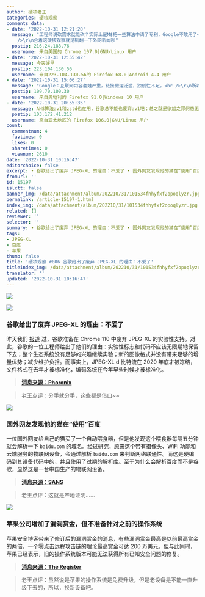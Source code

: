 ```yaml
---
author: 硬核老王
categories: 硬核观察
comments_data:
- date: '2022-10-31 12:21:20'
  message: "工程师说砍需求就能砍？实际上是M$把一些算法申请了专利，Google不敢用了<br />\r\njpegxl.io/articles/rans<br
    />\r\n合着这硬核观察就是机翻一下外网新闻呗"
  postip: 216.24.188.76
  username: 来自美国的 Chrome 107.0|GNU/Linux 用户
- date: '2022-10-31 12:55:42'
  message: 今天好早
  postip: 223.104.130.56
  username: 来自223.104.130.56的 Firefox 68.0|Android 4.4 用户
- date: '2022-10-31 15:06:27'
  message: "Google：互联网内容套娃严重，链接搬运泛滥，独创性不足。<br />\r\n所以根本用不上这么好的东西，大家散了吧"
  postip: 109.70.100.30
  username: 来自奥地利的 Firefox 91.0|Windows 10 用户
- date: '2022-10-31 20:55:35'
  message: ANS算法av1和zstd也在用，谷歌总不能也废弃av1吧；总之就是欲加之罪何患无辞
  postip: 103.172.41.212
  username: 来自亚太地区的 Firefox 106.0|GNU/Linux 用户
count:
  commentnum: 4
  favtimes: 0
  likes: 0
  sharetimes: 0
  viewnum: 2610
date: '2022-10-31 10:16:47'
editorchoice: false
excerpt: • 谷歌给出了废弃 JPEG-XL 的理由：不爱了 • 国外网友发现他的猫在“使用”百度 • 苹果公司增加了漏洞赏金，但不准备针对之前的操作系统
fromurl: ''
id: 15197
islctt: false
banner_img: /data/attachment/album/202210/31/101534fhhyfxf2opoqlyzr.jpg
permalink: /article-15197-1.html
index_img: /data/attachment/album/202210/31/101534fhhyfxf2opoqlyzr.jpg
related: []
reviewer: ''
selector: ''
summary: • 谷歌给出了废弃 JPEG-XL 的理由：不爱了 • 国外网友发现他的猫在“使用”百度 • 苹果公司增加了漏洞赏金，但不准备针对之前的操作系统
tags:
- JPEG-XL
- 百度
- 苹果
thumb: false
title: '硬核观察 #806 谷歌给出了废弃 JPEG-XL 的理由：不爱了'
titleindex_img: /data/attachment/album/202210/31/101534fhhyfxf2opoqlyzr.jpg
translator: ''
updated: '2022-10-31 10:16:47'
---
```


![](/data/attachment/album/202210/31/101534fhhyfxf2opoqlyzr.jpg)


![](/data/attachment/album/202210/31/101546bbsmapzdd3p7s5lb.jpg)


### 谷歌给出了废弃 JPEG-XL 的理由：不爱了


昨天我们 [报道](/article-15196-1.html) 过，谷歌准备在 Chrome 110 中废弃 JPEG-XL 的实验性支持。对此，谷歌的一位工程师给出了他们的理由：实验性标志和代码不应该无限期地保留下去；整个生态系统没有足够的兴趣继续实验；新的图像格式并没有带来足够的增量优势；减少维护负担。而事实上，JPEG-XL d 比特流在 2020 年底才被冻结，文件格式在去年才被标准化，编码系统在今年早些时候才被标准化。



> 
> **[消息来源：Phoronix](https://www.phoronix.com/news/Chrome-Dropping-JPEG-XL-Reasons)**
> 
> 
> 



> 
> 老王点评：分手就分手，这些都是借口~~
> 
> 
> 


![](/data/attachment/album/202210/31/101557ys1ypiyiyhy1h9xy.jpg)


### 国外网友发现他的猫在“使用”百度


一位国外网友给自己的猫买了一个自动喂食器，但是他发现这个喂食器每隔五分钟就会解析一下 `baidu.com` 的域名。经过研究，原来这个带有摄像头、WiFi 功能和云端服务的物联网设备，会通过解析 `baidu.com` 来判断网络联通性。而这是硬编码到其设备代码中的，并且使用了过期的解析库。至于为什么会解析百度而不是谷歌，显然这是一台中国生产的物联网设备。



> 
> **[消息来源：SANS](https://isc.sans.edu/forums/diary/Why+is+My+Cat+Using+Baidu+And+Other+IoT+DNS+Oddities/29188)**
> 
> 
> 



> 
> 老王点评：这就是产地证明……
> 
> 
> 


![](/data/attachment/album/202210/31/101615e5nntph9pa3cmz75.jpg)


### 苹果公司增加了漏洞赏金，但不准备针对之前的操作系统


苹果安全博客带来了修订后的漏洞赏金的消息，有些漏洞赏金最高是以前最高赏金的两倍，一个零点击远程攻击链的理论最高赏金可达 200 万美元。但与此同时，苹果已经表示，旧的操作系统版本可能无法获得所有已知安全问题的修复。



> 
> **[消息来源：The Register](https://www.theregister.com/2022/10/28/apple_boosts_bug_bounties_blogs/)**
> 
> 
> 



> 
> 老王点评：虽然说是苹果的操作系统是免费升级，但是老设备是不能一直升级下去的，所以，换新设备吧。
> 
> 
>
